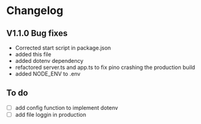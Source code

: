 # Changelog

## V1.1.0 Bug fixes

- Corrected start script in package.json
- added this file
- added dotenv dependency
- refactored server.ts and app.ts to fix pino crashing the production build
- added NODE_ENV to .env

## To do

- [ ] add config function to implement dotenv
- [ ] add file loggin in production
